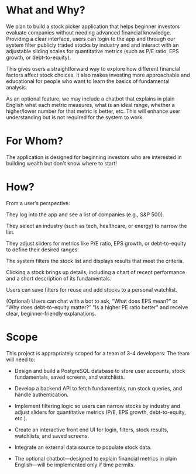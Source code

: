 # What and Why?

We plan to build a stock picker application that helps beginner investors evaluate companies without needing advanced financial knowledge. Providing a clear interface, users can login to the app and through our system filter publicly traded stocks by industry and and interact with an adjustable sliding scales for quantitative metrics (such as P/E ratio, EPS growth, or debt-to-equity).

This gives users a straightforward way to explore how different financial factors affect stock choices. It also makes investing more approachable and educational for people who want to learn the basics of fundamental analysis.


As an optional feature, we may include a chatbot that explains in plain English what each metric measures, what is an ideal range, whether a higher/lower number for that metric is better, etc. This will enhance user understanding but is not required for the system to work.

# For Whom?

The application is designed for beginning investors who are interested in building wealth but don't know where to start! 


# How?

From a user’s perspective:

They log into the app and see a list of companies (e.g., S&P 500).

They select an industry (such as tech, healthcare, or energy) to narrow the list.

They adjust sliders for metrics like P/E ratio, EPS growth, or debt-to-equity to define their desired ranges.

The system filters the stock list and displays results that meet the criteria.

Clicking a stock brings up details, including a chart of recent performance and a short description of its fundamentals.

Users can save filters for reuse and add stocks to a personal watchlist.

(Optional) Users can chat with a bot to ask, “What does EPS mean?” or “Why does debt-to-equity matter?” "Is a higher PE ratio better" and receive clear, beginner-friendly explanations.

# Scope

This project is appropriately scoped for a team of 3-4 developers:
The team will need to:

- Design and build a PostgreSQL database to store user accounts, stock fundamentals, saved screens, and watchlists.

- Develop a backend API to fetch fundamentals, run stock queries, and handle authentication.

- Implement filtering logic so users can narrow stocks by industry and adjust sliders for quantitative metrics (P/E, EPS growth, debt-to-equity, etc.).

- Create an interactive front end UI for login, filters, stock results, watchlists, and saved screens.

- Integrate an external data source to populate stock data.

- The optional chatbot—designed to explain financial metrics in plain English—will be implemented only if time permits.
